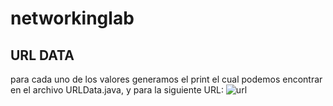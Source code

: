 # networkinglab
## URL DATA
para cada uno de los valores generamos el print el cual podemos encontrar en el archivo URLData.java, y para la siguiente URL:
![url](darm145/networkinglab/imagenes/url.PNG)
